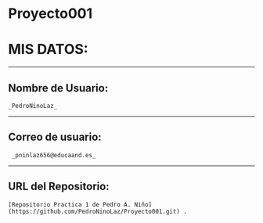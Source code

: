 ﻿# Proyecto001
# **MIS DATOS:**
---
## Nombre de Usuario: 
	
	_PedroNinoLaz_
---
## **Correo de usuario:**
	
	 _pninlaz656@educaand.es_
---
## **URL del Repositorio:** 

	[Repositorio Practica 1 de Pedro A. Niño] (https://github.com/PedroNinoLaz/Proyecto001.git) .
	
